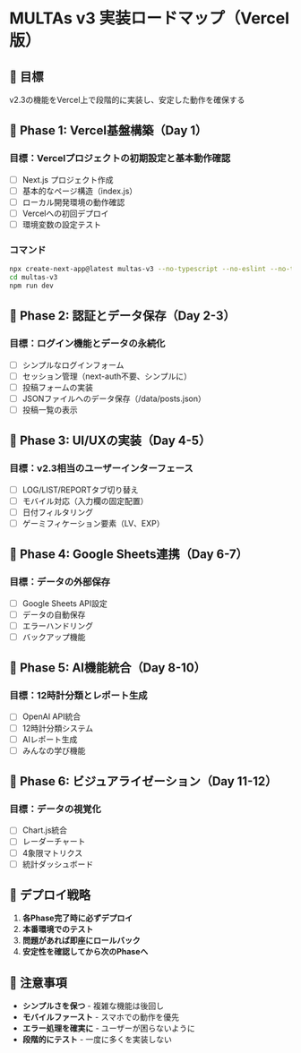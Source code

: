 # MULTAs v3 実装ロードマップ（Vercel版）

## 🎯 目標
v2.3の機能をVercel上で段階的に実装し、安定した動作を確保する

## 📅 Phase 1: Vercel基盤構築（Day 1）
### 目標：Vercelプロジェクトの初期設定と基本動作確認

- [ ] Next.js プロジェクト作成
- [ ] 基本的なページ構造（index.js）
- [ ] ローカル開発環境の動作確認
- [ ] Vercelへの初回デプロイ
- [ ] 環境変数の設定テスト

### コマンド
```bash
npx create-next-app@latest multas-v3 --no-typescript --no-eslint --no-tailwind --no-app
cd multas-v3
npm run dev
```

## 📅 Phase 2: 認証とデータ保存（Day 2-3）
### 目標：ログイン機能とデータの永続化

- [ ] シンプルなログインフォーム
- [ ] セッション管理（next-auth不要、シンプルに）
- [ ] 投稿フォームの実装
- [ ] JSONファイルへのデータ保存（/data/posts.json）
- [ ] 投稿一覧の表示

## 📅 Phase 3: UI/UXの実装（Day 4-5）
### 目標：v2.3相当のユーザーインターフェース

- [ ] LOG/LIST/REPORTタブ切り替え
- [ ] モバイル対応（入力欄の固定配置）
- [ ] 日付フィルタリング
- [ ] ゲーミフィケーション要素（LV、EXP）

## 📅 Phase 4: Google Sheets連携（Day 6-7）
### 目標：データの外部保存

- [ ] Google Sheets API設定
- [ ] データの自動保存
- [ ] エラーハンドリング
- [ ] バックアップ機能

## 📅 Phase 5: AI機能統合（Day 8-10）
### 目標：12時計分類とレポート生成

- [ ] OpenAI API統合
- [ ] 12時計分類システム
- [ ] AIレポート生成
- [ ] みんなの学び機能

## 📅 Phase 6: ビジュアライゼーション（Day 11-12）
### 目標：データの視覚化

- [ ] Chart.js統合
- [ ] レーダーチャート
- [ ] 4象限マトリクス
- [ ] 統計ダッシュボード

## 🚀 デプロイ戦略

1. **各Phase完了時に必ずデプロイ**
2. **本番環境でのテスト**
3. **問題があれば即座にロールバック**
4. **安定性を確認してから次のPhaseへ**

## 📝 注意事項

- **シンプルさを保つ** - 複雑な機能は後回し
- **モバイルファースト** - スマホでの動作を優先
- **エラー処理を確実に** - ユーザーが困らないように
- **段階的にテスト** - 一度に多くを実装しない